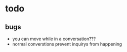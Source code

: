 # todo

## bugs

- you can move while in a conversation???
- normal converstions prevent inquirys from happening
  
